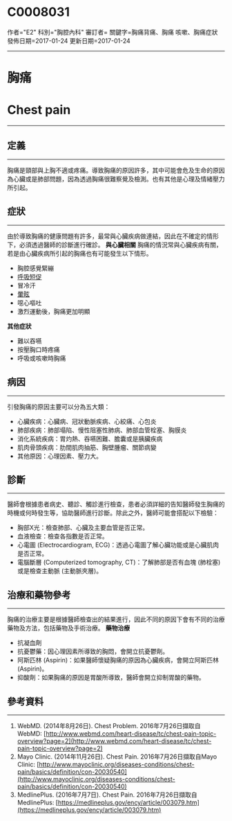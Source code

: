# C0008031
作者="E2"
科別="胸腔內科"
審訂者=
關鍵字=胸痛背痛、胸痛 咳嗽、胸痛症狀
發佈日期=2017-01-24
更新日期=2017-01-24

----------
# 胸痛 
# Chest pain
----------
## 定義
----------

胸痛是頸部與上胸不適或疼痛。導致胸痛的原因許多，其中可能會危及生命的原因為心臟或是肺部問題，因為透過胸痛很難察覺及檢測。也有其他是心理及情緒壓力所引起。 

## 症狀
----------

由於導致胸痛的健康問題有許多，最常與心臟疾病做連結，因此在不確定的情形下，必須透過醫師的診斷進行確診。
**與心臟相關**
胸痛的情況常與心臟疾病有關，若是由心臟疾病所引起的胸痛也有可能發生以下情形。

- 胸腔感覺緊繃
- [呼吸短促](C0013404X)
- 冒冷汗
- [暈眩](C0012833-01)
- 噁心嘔吐
- 激烈運動後，胸痛更加明顯

**其他症狀**

- 難以吞嚥
- 按壓胸口時疼痛
- 呼吸或咳嗽時胸痛
## 病因
----------

引發胸痛的原因主要可以分為五大類：

- 心臟疾病：心臟病、冠狀動脈疾病、心絞痛、心包炎
- 肺部疾病：肺部塌陷、慢性阻塞性肺病、肺部血管栓塞、胸膜炎
- 消化系統疾病：胃灼熱、吞嚥困難、膽囊或是胰臟疾病
- 肌肉骨頭疾病：肋間肌肉抽筋、胸壁腫瘤、關節病變
- 其他原因：心理因素、壓力大。
## 診斷
----------

醫師會根據患者病史、聽診、觸診進行檢查，患者必須詳細的告知醫師發生胸痛的時機或何時發生等，協助醫師進行診斷。除此之外，醫師可能會搭配以下檢驗：

- 胸部X光：檢查肺部、心臟及主要血管是否正常。
- 血液檢查：檢查各指數是否正常。
- 心電圖 (Electrocardiogram, ECG)：透過心電圖了解心臟功能或是心臟肌肉是否正常。
- 電腦斷層 (Computerized tomography, CT)：了解肺部是否有血塊 (肺栓塞) 或是檢查主動脈 (主動脈夾層)。 
## 治療和藥物參考
----------

胸痛的治療主要是根據醫師檢查出的結果進行，因此不同的原因下會有不同的治療藥物及方法，包括藥物及手術治療。
**藥物治療**

- 抗凝血劑
- 抗憂鬱藥：因心理因素所導致的胸悶，會開立抗憂鬱劑。
- 阿斯匹林 (Aspirin)：如果醫師懷疑胸痛的原因為心臟疾病，會開立阿斯匹林 (Aspirin)。
- 抑酸劑：如果胸痛的原因是胃酸所導致，醫師會開立抑制胃酸的藥物。 
## 參考資料
----------
1. WebMD. (2014年8月26日). Chest Problem. 2016年7月26日擷取自WebMD:
  [http://www.webmd.com/heart-disease/tc/chest-pain-topic-overview?page=2](http://www.webmd.com/heart-disease/tc/chest-pain-topic-overview?page=2)
2. Mayo Clinic. (2014年11月26日). Chest Pain. 2016年7月26日擷取自Mayo Clinic:
  [http://www.mayoclinic.org/diseases-conditions/chest-pain/basics/definition/con-20030540](http://www.mayoclinic.org/diseases-conditions/chest-pain/basics/definition/con-20030540)
3. MedlinePlus. (2016年7月7日). Chest Pain. 2016年7月26日擷取自MedlinePlus:
  [https://medlineplus.gov/ency/article/003079.htm](https://medlineplus.gov/ency/article/003079.htm)

